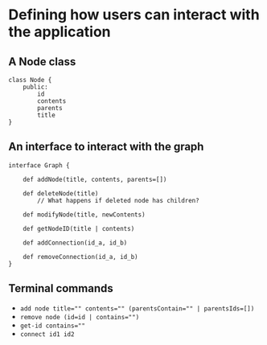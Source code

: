 # Defining how users can interact with the application

## A Node class
```
class Node {
    public:
        id
        contents
        parents
        title
}
```

## An interface to interact with the graph
```
interface Graph {

    def addNode(title, contents, parents=[]) 

    def deleteNode(title)
        // What happens if deleted node has children? 

    def modifyNode(title, newContents)

    def getNodeID(title | contents)

    def addConnection(id_a, id_b)

    def removeConnection(id_a, id_b)
}
```

## Terminal commands
- `add node title="" contents="" (parentsContain="" | parentsIds=[])`
- `remove node (id=id | contains="")`
- `get-id contains=""`
- `connect id1 id2`

